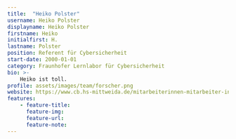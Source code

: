 ```yaml
---
title:  "Heiko Polster"
username: Heiko Polster
displayname: Heiko Polster
firstname: Heiko
initialfirst: H.
lastname: Polster
position: Referent für Cybersicherheit
start-date: 2000-01-01
category: Fraunhofer Lernlabor für Cybersicherheit
bio: >- 
    Heiko ist toll.   
profile: assets/images/team/forscher.png
website: https://www.cb.hs-mittweida.de/mitarbeiterinnen-mitarbeiter-in-ihren-fachgruppen/polster-heiko/
features:
    - feature-title: 
      feature-img: 
      feature-url: 
      feature-note: 
---
```

